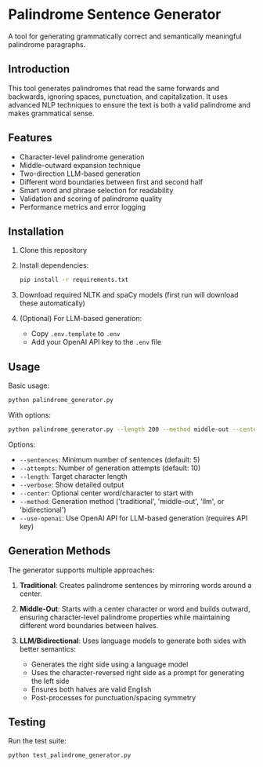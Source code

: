 # Palindrome Sentence Generator

A tool for generating grammatically correct and semantically meaningful palindrome paragraphs.

## Introduction

This tool generates palindromes that read the same forwards and backwards, ignoring spaces, punctuation, and capitalization. It uses advanced NLP techniques to ensure the text is both a valid palindrome and makes grammatical sense.

## Features

- Character-level palindrome generation
- Middle-outward expansion technique
- Two-direction LLM-based generation
- Different word boundaries between first and second half
- Smart word and phrase selection for readability
- Validation and scoring of palindrome quality
- Performance metrics and error logging

## Installation

1. Clone this repository
2. Install dependencies:

   ```bash
   pip install -r requirements.txt
   ```

3. Download required NLTK and spaCy models (first run will download these automatically)

4. (Optional) For LLM-based generation:
   - Copy `.env.template` to `.env`
   - Add your OpenAI API key to the `.env` file

## Usage

Basic usage:

```bash
python palindrome_generator.py
```

With options:

```bash
python palindrome_generator.py --length 200 --method middle-out --center "a" --verbose
```

Options:

- `--sentences`: Minimum number of sentences (default: 5)
- `--attempts`: Number of generation attempts (default: 10)
- `--length`: Target character length
- `--verbose`: Show detailed output
- `--center`: Optional center word/character to start with
- `--method`: Generation method ('traditional', 'middle-out', 'llm', or 'bidirectional')
- `--use-openai`: Use OpenAI API for LLM-based generation (requires API key)

## Generation Methods

The generator supports multiple approaches:

1. **Traditional**: Creates palindrome sentences by mirroring words around a center.

2. **Middle-Out**: Starts with a center character or word and builds outward, ensuring character-level palindrome properties while maintaining different word boundaries between halves.

3. **LLM/Bidirectional**: Uses language models to generate both sides with better semantics:
   - Generates the right side using a language model
   - Uses the character-reversed right side as a prompt for generating the left side
   - Ensures both halves are valid English
   - Post-processes for punctuation/spacing symmetry

## Testing

Run the test suite:

```bash
python test_palindrome_generator.py
```